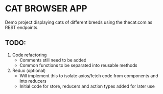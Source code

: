 
# CAT BROWSER APP

Demo project displaying cats of different breeds using the thecat.com as REST endpoints.

## TODO:

1. Code refactoring
    - Comments still need to be added
    - Common functions to be separated into reusable methods
2. Redux (optional)
    - Will implement this to isolate axios/fetch code from components and into reducers
    - Initial code for store, reducers and action types added for later use
